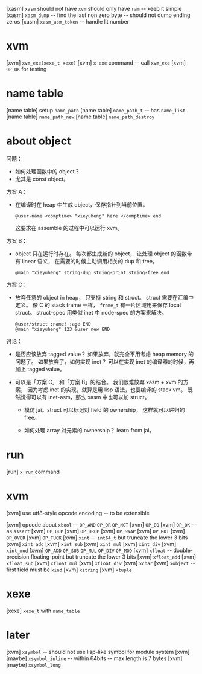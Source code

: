 [xasm] `xasm` should not have `xvm` should only have `ram` -- keep it simple
[xasm] `xasm_dump` -- find the last non zero byte -- should not dump ending zeros
[xasm] `xasm_asm_token` -- handle lit number

# xvm

[xvm] `xvm_exe(xexe_t xexe)`
[xvm] `x exe` command -- call `xvm_exe`
[xvm] `OP_OK` for testing

# name table

[name table] setup `name_path`
[name table] `name_path_t` -- has `name_list`
[name table] `name_path_new`
[name table] `name_path_destroy`

# about object

问题：

- 如何处理函数中的 object？
- 尤其是 const object。

方案 A：

- 在编译时在 heap 中生成 object，保存指针到当前位置。

  ```
  @user-name <comptime> "xieyuheng" here </comptime> end
  ```

  这要求在 assemble 的过程中可以运行 xvm。

方案 B：

- object 只在运行时存在。
  每次都生成新的 object，
  让处理 object 的函数带有 linear 语义，
  在需要的时候主动调用相关的 dup 和 free。

  ```
  @main "xieyuheng" string-dup string-print string-free end
  ```

方案 C：

- 放弃任意的 object in heap，
  只支持 string 和 struct。
  struct 需要在汇编中定义。
  像 C 的 stack frame 一样，
  `frame_t` 有一片区域用来保存 local struct。
  struct-spec 用类似 inet 中 node-spec 的方案来解决。

  ```
  @user/struct :name! :age END
  @main "xieyuheng" 123 &user new END
  ```

讨论：

- 是否应该放弃 tagged value？
  如果放弃，就完全不用考虑 heap memory 的问题了。
  如果放弃了，如何实现 inet？
  可以在实现 inet 的编译器的时候，再加上 tagged value。

- 可以是「方案 C」 和「方案 B」的结合。
  我们很难放弃 xasm + xvm 的方案，
  因为考虑 inet 的实现，就算是用 lisp 语法，也要编译的 stack vm。
  既然觉得可以有 inet-asm，那么 xasm 中也可以加 struct。

  - 模仿 jai。struct 可以标记对 field 的 ownership，
    这样就可以递归的 free。

  - 如何处理 array 对元素的 ownership？
    learn from jai。

# run

[run] `x run` command

# xvm

[xvm] use utf8-style opcode encoding -- to be extensible

[xvm] opcode about `xbool` -- `OP_AND` `OP_OR` `OP_NOT`
[xvm] `OP_EQ`
[xvm] `OP_OK` -- as `assert`
[xvm] `OP_DUP`
[xvm] `OP_DROP`
[xvm] `OP_SWAP`
[xvm] `OP_ROT`
[xvm] `OP_OVER`
[xvm] `OP_TUCK`
[xvm] `xint` -- `int64_t` but truncate the lower 3 bits
[xvm] `xint_add`
[xvm] `xint_sub`
[xvm] `xint_mul`
[xvm] `xint_div`
[xvm] `xint_mod`
[xvm] `OP_ADD` `OP_SUB` `OP_MUL` `OP_DIV` `OP_MOD`
[xvm] `xfloat` -- double-precision floating-point but truncate the lower 3 bits
[xvm] `xfloat_add`
[xvm] `xfloat_sub`
[xvm] `xfloat_mul`
[xvm] `xfloat_div`
[xvm] `xchar`
[xvm] `xobject` -- first field must be `kind`
[xvm] `xstring`
[xvm] `xtuple`

# xexe

[xexe] `xexe_t` with `name_table`

# later

[xvm] `xsymbol` -- should not use lisp-like symbol for module system
[xvm] [maybe] `xsymbol_inline` -- within 64bits -- max length is 7 bytes
[xvm] [maybe] `xsymbol_long`
